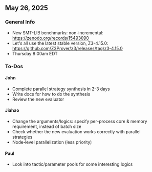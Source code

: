 ## May 26, 2025
### General Info
* New SMT-LIB benchmarks: non-incremental: https://zenodo.org/records/15493090
* Let's all use the latest stable version, Z3-4.15.0: https://github.com/Z3Prover/z3/releases/tag/z3-4.15.0
* Thursday 8:00am EDT

### To-Dos
#### John
* Complete parallel strategy synthesis in 2-3 days
* Write docs for how to do the synthesis
* Review the new evaluator

#### Jiahao
* Change the arguments/logics: specify per-process core & memory requirement, instead of batch size
* Check whether the new evaluation works correctly with parallel strategies
* Node-level parallelization (less priority)

#### Paul
* Look into tactic/parameter pools for some interesting logics

